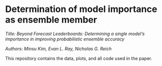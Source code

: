 # Determination of model importance as ensemble member 

*Title: Beyond Forecast Leaderboards: Determining a single model’s importance in improving probabilistic ensemble accuracy*

*Authors: Minsu Kim, Evan L. Ray, Nicholas G. Reich*

This repository contains the data, plots, and all code used in the paper.

